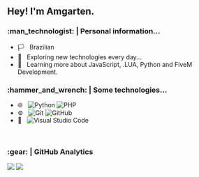 <h2> Hey! I'm Amgarten.</h2>

<h3> :man_technologist: |&nbsp;Personal information...</h3>

- :white_flag: &nbsp; Brazilian
- :thinking: &nbsp; Exploring new technologies every day...
- :seedling: &nbsp; Learning more about JavaScript, .LUA, Python and FiveM Development.

<!-- - :mortar_board: &nbsp; I'm still coursing "software engineer" at <a href="https://cotuca.unicamp.br/cotuca/%22%3ECOTUCA</a>. -->

<h3> :hammer_and_wrench: |&nbsp;Some technologies...</h3>

- :globe_with_meridians: &nbsp;
  ![Python](https://img.shields.io/badge/-Python-333333?style=flat&logo=python)
  ![PHP](https://img.shields.io/badge/-Php-333333?style=flat&logo=php)
- :gear: &nbsp;
  ![Git](https://img.shields.io/badge/-Git-333333?style=flat&logo=git)
  ![GitHub](https://img.shields.io/badge/-GitHub-333333?style=flat&logo=github)
- :wrench: &nbsp;
  ![Visual Studio Code](https://img.shields.io/badge/-Visual%20Studio%20Code-333333?style=flat&logo=visual-studio-code&logoColor=007ACC)

<br/>

<h3> :gear: | GitHub Analytics </h3>

<img src="https://github-readme-stats.vercel.app/api?username=Amgarten2003&theme=react&show_icons=true"/>
<img src="https://github-readme-stats.vercel.app/api/top-langs/?username=Amgarten2003&theme=react&layout=compact"/>

<br/>

